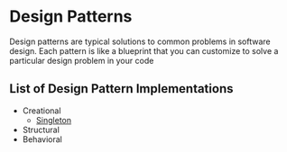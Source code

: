 # Design Patterns

Design patterns are typical solutions to common problems
in software design. Each pattern is like a blueprint
that you can customize to solve a particular
design problem in your code

## List of Design Pattern Implementations

- Creational
  - [Singleton](https://github.com/Kamyab7/design-patterns/tree/main/src/Singleton)  
- Structural
- Behavioral
